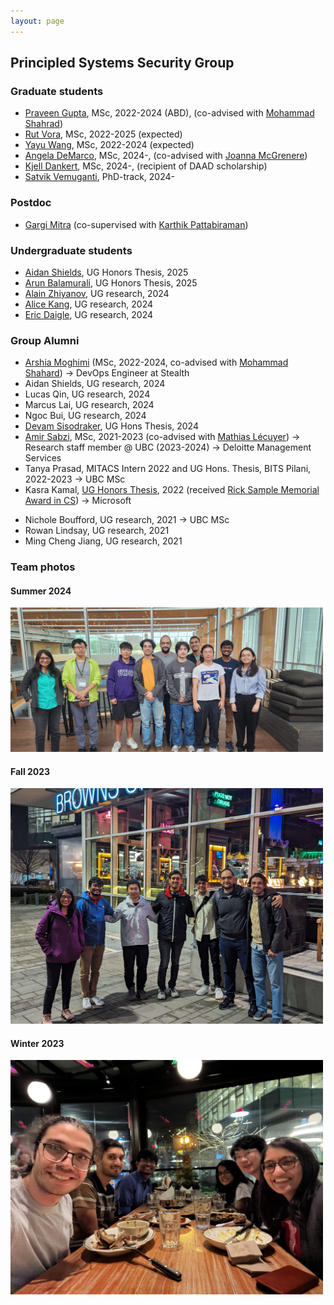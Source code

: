 ```yaml
---
layout: page
---
```


## Principled Systems Security Group

### Graduate students

- [Praveen Gupta](https://pvgupta24.github.io/), MSc, 2022-2024 (ABD), (co-advised with [Mohammad Shahrad](https://mshahrad.github.io/))
- [Rut Vora](https://rutvora.com/), MSc, 2022-2025 (expected)
- [Yayu Wang](https://st-saint.github.io/), MSc, 2022-2024 (expected)
- [Angela DeMarco](), MSc, 2024-, (co-advised with [Joanna McGrenere](https://www.cs.ubc.ca/~joanna/))
- [Kjell Dankert](), MSc, 2024-, (recipient of DAAD scholarship)
- [Satvik Vemuganti](), PhD-track, 2024-

### Postdoc

- [Gargi Mitra](https://www.linkedin.com/in/gargimitraiitm/) (co-supervised with <a href="https://blogs.ubc.ca/karthik/">Karthik Pattabiraman</a>)

### Undergraduate students
- [Aidan Shields](https://www.linkedin.com/in/aidanshields18/), UG Honors Thesis, 2025
- [Arun Balamurali](https://www.linkedin.com/in/itsarune/), UG Honors Thesis, 2025
- [Alain Zhiyanov](https://www.linkedin.com/in/alainzhiyanov/), UG research, 2024
- [Alice Kang](https://www.linkedin.com/in/alicekang0228/), UG research, 2024
- [Eric Daigle](https://www.ericdaigle.ca/pages/about/), UG research, 2024


<!--
- [Gargi Mitra](https://gargi-mitra.github.io/website/) (Postdoc, with [Karthik Pattabiraman](https://blogs.ubc.ca/karthik/))
-->

### Group Alumni

<!--
-->
- [Arshia Moghimi](https://www.linkedin.com/in/arshia-moghimi-3a7a41150/) (MSc, 2022-2024, co-advised with [Mohammad Shahard](https://mshahrad.github.io/)) → DevOps Engineer at Stealth
- Aidan Shields, UG research, 2024
- Lucas Qin, UG research, 2024
- Marcus Lai, UG research, 2024
- Ngoc Bui, UG research, 2024
- [Devam Sisodraker](https://www.linkedin.com/in/d3vel0per/), UG Hons Thesis, 2024
- [Amir Sabzi](https://amir-sabzi.github.io/), MSc, 2021-2023 (co-advised with [Mathias Lécuyer](https://mathias.lecuyer.me/)) → Research staff member @ UBC (2023-2024) → Deloitte Management Services
- Tanya Prasad, MITACS Intern 2022 and UG Hons. Thesis, BITS Pilani, 2022-2023 → UBC MSc
- Kasra Kamal, [UG Honors Thesis](https://open.library.ubc.ca/soa/cIRcle/collections/undergraduateresearch/52966/items/1.0413167), 2022 (received [Rick Sample Memorial Award in CS](https://www.cs.ubc.ca/award/2022/05/rick-sample-memorial-award-computer-science)) → Microsoft
<!--- Aanandi Siddharth (UG research, 2022)-->
<!--- Gokce Dilek (UG research, 2022)-->
<!--- Jae Han (Ryan) Kim (UG research, 2022)-->
<!--- Gwangkul (David) Kim (UG research, 2021)-->
<!--- Chenhao Xu (UG research, 2021)-->
- Nichole Boufford, UG research, 2021 → UBC MSc
- Rowan Lindsay, UG research, 2021
- Ming Cheng Jiang, UG research, 2021

### Team photos

#### Summer 2024
<span class="image object">
<img src="imgs/summer2024.jpeg" class="wrap align-center" width=500>
</span>

#### Fall 2023
<span class="image object">
<img src="imgs/group2023.jpg" class="wrap align-center" width=500>
</span>

#### Winter 2023
<span class="image object">
<img src="imgs/winter2023.jpg" class="wrap align-center" width=500>
</span>
